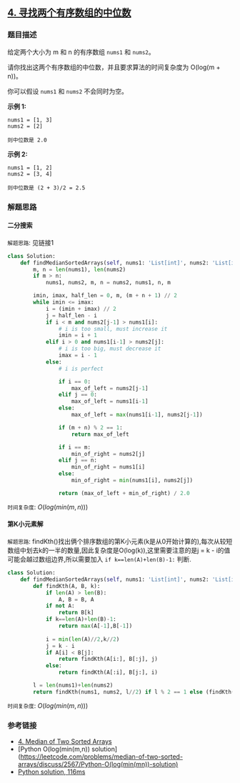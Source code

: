 ## [4. 寻找两个有序数组的中位数](https://leetcode-cn.com/problems/median-of-two-sorted-arrays/description/)

### 题目描述

给定两个大小为 m 和 n 的有序数组 `nums1` 和 `nums2`。

请你找出这两个有序数组的中位数，并且要求算法的时间复杂度为 O(log(m + n))。

你可以假设 `nums1` 和 `nums2` 不会同时为空。

**示例 1:**
```
nums1 = [1, 3]
nums2 = [2]

则中位数是 2.0
```
**示例 2:**
```
nums1 = [1, 2]
nums2 = [3, 4]

则中位数是 (2 + 3)/2 = 2.5
```

### 解题思路

#### 二分搜索

`解题思路`:  见链接1

```python
class Solution:
    def findMedianSortedArrays(self, nums1: 'List[int]', nums2: 'List[int]') -> 'float':
        m, n = len(nums1), len(nums2)
        if m > n:
            nums1, nums2, m, n = nums2, nums1, n, m

        imin, imax, half_len = 0, m, (m + n + 1) // 2
        while imin <= imax:
            i = (imin + imax) // 2
            j = half_len - i
            if i < m and nums2[j-1] > nums1[i]:
                # i is too small, must increase it
                imin = i + 1
            elif i > 0 and nums1[i-1] > nums2[j]:
                # i is too big, must decrease it
                imax = i - 1
            else:
                # i is perfect

                if i == 0:
                    max_of_left = nums2[j-1]
                elif j == 0:
                    max_of_left = nums1[i-1]
                else:
                    max_of_left = max(nums1[i-1], nums2[j-1])

                if (m + n) % 2 == 1:
                    return max_of_left

                if i == m:
                    min_of_right = nums2[j]
                elif j == n:
                    min_of_right = nums1[i]
                else:
                    min_of_right = min(nums1[i], nums2[j])

                return (max_of_left + min_of_right) / 2.0
```

`时间复杂度`: $O(log(min(m,n)))$

#### 第K小元素解

`解题思路`:  findKth()找出俩个排序数组的第K小元素(k是从0开始计算的),每次从较短数组中划去k的一半的数量,因此复杂度是O(log(k)),这里需要注意的是j = k - i的值可能会越过数组边界,所以需要加入 `if k==len(A)+len(B)-1:` 判断.

```python
class Solution:
    def findMedianSortedArrays(self, nums1: 'List[int]', nums2: 'List[int]') -> 'float':
        def findKth(A, B, k):
            if len(A) > len(B):
                A, B = B, A
            if not A:
                return B[k]
            if k==len(A)+len(B)-1:
                return max(A[-1],B[-1])
            
            i = min(len(A)//2,k//2)
            j = k - i
            if A[i] < B[j]:
                return findKth(A[i:], B[:j], j)
            else:
                return findKth(A[:i], B[j:], i)

        l = len(nums1)+len(nums2)
        return findKth(nums1, nums2, l//2) if l % 2 == 1 else (findKth(nums1, nums2, l//2-1)+findKth(nums1, nums2, l//2))/2.0
```

`时间复杂度`: $O(log(min(m,n)))$

### 参考链接
* [4. Median of Two Sorted Arrays](https://leetcode.com/articles/median-of-two-sorted-arrays/) 
* [Python O(log(min(m,n)) solution](https://leetcode.com/problems/median-of-two-sorted-arrays/discuss/2567/Python-O(log(min(mn))-solution) 
* [Python solution, 116ms](https://leetcode.com/problems/median-of-two-sorted-arrays/discuss/2767/Python-solution-116ms) 
